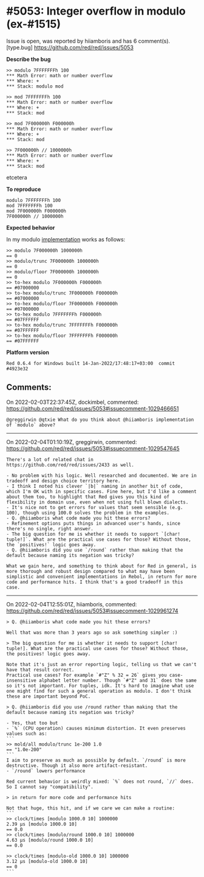 
#5053: Integer overflow in modulo (ex-#1515)
================================================================================
Issue is open, was reported by hiiamboris and has 6 comment(s).
[type.bug]
<https://github.com/red/red/issues/5053>

**Describe the bug**
```
>> modulo 7FFFFFFFh 100
*** Math Error: math or number overflow
*** Where: +
*** Stack: modulo mod  

>> mod 7FFFFFFFh 100
*** Math Error: math or number overflow
*** Where: +
*** Stack: mod 

>> mod 7F000000h F000000h
*** Math Error: math or number overflow
*** Where: +
*** Stack: mod  

>> 7F000000h // 1000000h
*** Math Error: math or number overflow
*** Where: +
*** Stack: mod  
```
etcetera

**To reproduce**

```
modulo 7FFFFFFFh 100
mod 7FFFFFFFh 100
mod 7F000000h F000000h
7F000000h // 1000000h
```

**Expected behavior**

In my modulo [implementation](https://gitlab.com/hiiamboris/red-mezz-warehouse/-/raw/master/modulo.red) works as follows:
```
>> modulo 7F000000h 1000000h
== 0
>> modulo/trunc 7F000000h 1000000h
== 0
>> modulo/floor 7F000000h 1000000h
== 0
>> to-hex modulo 7F000000h F000000h
== #07000000
>> to-hex modulo/trunc 7F000000h F000000h
== #07000000
>> to-hex modulo/floor 7F000000h F000000h
== #07000000
>> to-hex modulo 7FFFFFFFh F000000h
== #07FFFFFF
>> to-hex modulo/trunc 7FFFFFFFh F000000h
== #07FFFFFF
>> to-hex modulo/floor 7FFFFFFFh F000000h
== #07FFFFFF
```

**Platform version**
```
Red 0.6.4 for Windows built 14-Jan-2022/17:48:17+03:00  commit #4923e32
```



Comments:
--------------------------------------------------------------------------------

On 2022-02-03T22:37:45Z, dockimbel, commented:
<https://github.com/red/red/issues/5053#issuecomment-1029466651>

    @greggirwin @qtxie What do you think about @hiiamboris implementation of `modulo` above? 

--------------------------------------------------------------------------------

On 2022-02-04T01:10:19Z, greggirwin, commented:
<https://github.com/red/red/issues/5053#issuecomment-1029547645>

    There's a lot of related chat in https://github.com/red/red/issues/2433 as well.
    
    - No problem with his logic. Well researched and documented. We are in tradeoff and design choice territory here.
    - I think I noted his clever `|b|` naming in another bit of code, which I'm OK with in specific cases. Fine here, but I'd like a comment about them too, to highlight that Red gives you this kind of flexibility in domain use, even when not using full blown dialects. 
    - It's nice not to get errors for values that seem sensible (e.g. 100), though using 100.0 solves the problem in the examples. 
    - Q. @hiiamboris what code made you hit these errors?
    - Refinement options puts things in advanced user's hands, since there's no single, right answer.
    - The big question for me is whether it needs to support `[char! tuple!]`. What are the practical use cases for those? Without those, the `positives!` logic goes away.
    - Q. @hiiamboris did you use `/round` rather than making that the default because naming its negation was tricky?
    
    What we gain here, and something to think about for Red in general, is more thorough and robust design compared to what may have been simplistic and convenient implementations in Rebol, in return for more code and performance hits. I think that's a good tradeoff in this case.

--------------------------------------------------------------------------------

On 2022-02-04T12:55:01Z, hiiamboris, commented:
<https://github.com/red/red/issues/5053#issuecomment-1029961274>

    > Q. @hiiamboris what code made you hit these errors?
    
    Well that was more than 3 years ago so ask something simpler :)
    
    > The big question for me is whether it needs to support [char! tuple!]. What are the practical use cases for those? Without those, the positives! logic goes away.
    
    Note that it's just an error reporting logic, telling us that we can't have that result correct.
    Practical use cases? For example `#"Z" % 32 = 26` gives you case-insensitive alphabet letter number. Though `#"Z" and 31` does the same so it's not important. For tuples, idk. It's hard to imagine what use one might find for such a general operation as modulo. I don't think these are important beyond PoC.
    
    > Q. @hiiamboris did you use /round rather than making that the default because naming its negation was tricky?
    
    - Yes, that too but
    - `%` (CPU operation) causes minimum distortion. It even preserves values such as:
    ```
    >> mold/all modulo/trunc 1e-200 1.0
    == "1.0e-200"
    ```
    I aim to preserve as much as possible by default. `/round` is more destructive. Though it also more artifact-resistant.
    - `/round` lowers performance
    
    Red current behavior is weirdly mixed: `%` does not round, `//` does. So I cannot say "compatibility".
    
    > in return for more code and performance hits
    
    Not that huge, this hit, and if we care we can make a routine:
    ```
    >> clock/times [modulo 1000.0 10] 1000000
    2.39 μs	[modulo 1000.0 10]
    == 0.0
    >> clock/times [modulo/round 1000.0 10] 1000000
    4.63 μs	[modulo/round 1000.0 10]
    == 0.0
    
    >> clock/times [modulo-old 1000.0 10] 1000000
    3.12 μs	[modulo-old 1000.0 10]
    == 0
    ```


